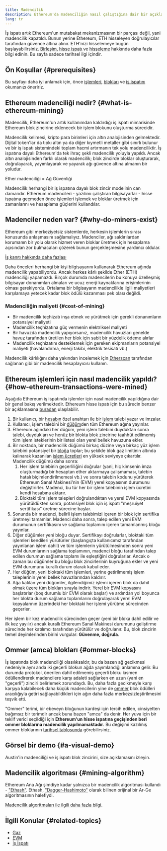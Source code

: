 ```yaml
---
title: Madencilik
description: Ethereum'da madenciliğin nasıl çalıştığına dair bir açıklama.
lang: tr
---
```


<InfoBanner emoji=":wave:">
İş ispatı artık Ethereum'un mutabakat mekanizmasının bir parçası değil, yani madencilik kapatıldı. Bunun yerine Ethereum, ETH hisseleyen doğrulayıcılar tarafından güvence altına alınır. ETH'nizi hisselemeye bugün başlayabilirsiniz. <a href='/roadmap/merge/'>Birleşim</a>, <a href='/developers/docs/consensus-mechanisms/pos/'>hisse ispatı </a> ve <a href='/staking/'>hisseleme</a> hakkında daha fazla bilgi edinin. Bu sayfa sadece tarihsel ilgi içindir.
</InfoBanner>

## Ön Koşullar {#prerequisites}

Bu sayfayı daha iyi anlamak için, önce [işlemleri](/developers/docs/transactions/), [blokları](/developers/docs/blocks/) ve [iş ispatını](/developers/docs/consensus-mechanisms/pow/) okumanızı öneririz.

## Ethereum madenciliği nedir? {#what-is-ethereum-mining}

Madencilik, Ethereum'un artık kullanımdan kaldırdığı iş ispatı mimarisinde Ethereum blok zincirine eklenecek bir işlem blokunu oluşturma sürecidir.

Madencilik kelimesi, kripto para birimleri için altın analojisinden gelmektedir. Dijital token'lar da tıpkı altın ya da diğer kıymetli metaller gibi sınırlı bulunur ve bir iş ispatı sistemindeki toplam hacmi artırmanın tek yolu madenciliktir. İş ispatına dayalı Ethereum'da tek ihraç şekli madencilik yoluyla yapıldı. Ancak altın analojisinden farklı olarak madencilik; blok zincirde bloklar oluşturarak, doğrulayarak, yayımlayarak ve yayarak ağı güvence altına almanın bir yoludur.

Ether madenciliği = Ağ Güvenliği

Madencilik herhangi bir iş ispatına dayalı blok zincir modelinin can damarıdır. Ethereum madencileri - yazılımı çalıştıran bilgisayarlar - hisse ispatına geçmeden önce işlemleri işlemek ve bloklar üretmek için zamanlarını ve hesaplama güçlerini kullandılar.

## Madenciler neden var? {#why-do-miners-exist}

Ethereum gibi merkeziyetsiz sistemlerde, herkesin işlemlerin sırası konusunda anlaşmasını sağlamalıyız. Madenciler, ağı saldırılardan korumanın bir yolu olarak hizmet veren bloklar üretmek için hesaplama açısından zor bulmacaları çözerek bunun gerçekleşmesine yardımcı oldular.

[İş kanıtı hakkında daha fazlası](/developers/docs/consensus-mechanisms/pow/)

Daha önceleri herhangi bir kişi bilgisayarını kullanarak Ethereum ağında madencilik yapabiliyordu. Ancak herkes kârlı şekilde Ether (ETH) madenciliği yapamazdı. Birçok durumda madencilerin bu konuya özelleşmiş bilgisayar donanımları almaları ve ucuz enerji kaynaklarına erişimlerinin olması gerekiyordu. Ortalama bir bilgisayarın madencilikle ilgili maliyetleri karşılamaya yetecek kadar blok ödülü kazanması pek olası değildi.

### Madenciliğin maliyeti {#cost-of-mining}

- Bir madencilik teçhizatı inşa etmek ve yürütmek için gerekli donanımların potansiyel maliyeti
- Madencilik teçhizatına güç vermenin elektriksel maliyeti
- Bir havuzda madencilik yapıyorsanız, madencilik havuzları genelde havuz tarafından üretilen her blok için sabit bir yüzdelik ödeme alırlar
- Madencilik teçhizatını desteklemek için gereken ekipmanların potansiyel maliyeti (havalandırma, enerji takibi, elektrik tesisatı vb.)

Madencilik kârlılığını daha yakından incelemek için [Etherscan](https://etherscan.io/ether-mining-calculator) tarafından sağlanan gibi bir madencilik hesaplayıcısı kullanın.

## Ethereum işlemleri için nasıl madencilik yapıldı? {#how-ethereum-transactions-were-mined}

Aşağıda Ethereum iş ispatında işlemler için nasıl madencilik yapıldığına dair bir genel bakış verilmektedir. Ethereum hisse ispatı için bu sürecin benzer bir açıklamasına [buradan](/developers/docs/consensus-mechanisms/pos/#transaction-execution-ethereum-pos) ulaşılabilir.

1. Bir kullanıcı, bir [hesabın](/developers/docs/accounts/) özel anahtarı ile bir [işlem](/developers/docs/transactions/) talebi yazar ve imzalar.
2. Kullanıcı, işlem talebini bir [düğüm](/developers/docs/nodes-and-clients/)den tüm Ethereum ağına yayınlar.
3. Ethereum ağındaki her düğüm, yeni işlem talebini duyduktan sonra talebi, duydukları ve henüz bir blokta blok zincirine taahhüt edilmemiş tüm işlem isteklerinin bir listesi olan yerel bellek havuzuna ekler.
4. Bir noktada, bir madencilik düğümü birkaç düzine veya birkaç yüz işlem talebini potansiyel bir [bloğa](/developers/docs/blocks/) toplar; bu şekilde blok gaz limitinin altında kalınarak kazanılan [işlem ücretleri](/developers/docs/gas/) en yüksek seviyeye çıkartılır. Madencilik düğümü daha sonra:
   1. Her işlem talebinin geçerliliğini doğrular (yani, hiç kimsenin imza oluşturmadığı bir hesaptan ether aktarmaya çalışmaması, talebin hatalı biçimlendirilmemesi vb.) ve sonra talebin kodunu yürüterek Ethereum Sanal Makinesi'nin (EVM) yerel kopyasının durumunu değiştirirler. Madenci, bu tür her bir işlem talebinin işlem ücretini kendi hesabına aktarır.
   2. Bloktaki tüm işlem talepleri doğrulandıktan ve yerel EVM kopyasında yürütüldükten sonra, potansiyel blok için iş ispatı "meşruiyet sertifikası" üretme sürecine başlar.
5. Sonunda bir madenci, belirli işlem talebimizi içeren bir blok için sertifika üretmeyi tamamlar. Madenci daha sonra, talep edilen yeni EVM durumunun sertifikasını ve sağlama toplamını içeren tamamlanmış bloğu yayınlar.
6. Diğer düğümler yeni bloğu duyar. Sertifikayı doğrularlar, bloktaki tüm işlemleri kendileri yürütürler (başlangıçta kullanıcımız tarafından yayınlanan işlem dahil) ve tüm işlemlerin yürütülmesinden sonra yeni EVM durumlarının sağlama toplamının, madenci bloğu tarafından talep edilen durumun sağlama toplamı ile eşleştiğini doğrularlar. Ancak o zaman bu düğümler bu bloğu blok zincirlerinin kuyruğuna ekler ve yeni EVM durumunu kurallı durum olarak kabul eder.
7. Her düğüm, yeni bloktaki tüm işlemleri, yerine getirilmemiş işlem taleplerinin yerel bellek havuzlarından kaldırır.
8. Ağa katılan yeni düğümler, ilgilendiğimiz işlemi içeren blok da dahil olmak üzere tüm blokları sırayla indirir. Yerel bir EVM kopyasını başlatırlar (boş durumlu bir EVM olarak başlar) ve ardından yol boyunca her blokta durum sağlama toplamlarını doğrulayarak yerel EVM kopyalarının üzerindeki her bloktaki her işlemi yürütme sürecinden geçerler.

Her işlem bir kez madencilik sürecinden geçer (yeni bir bloka dahil edilir ve ilk kez yayılır) ancak kurallı Ethereum Sanal Makinesi durumunu geliştirme sürecinde her katılımcı tarafından yürütülür ve doğrulanır. Bu, blok zincirin temel deyimlerinden birini vurgular: **Güvenme, doğrula**.

## Ommer (amca) blokları {#ommer-blocks}

İş ispatında blok madenciliği olasılıksaldır, bu da bazen ağ gecikmesi nedeniyle aynı anda iki geçerli blokun ağda yayımlandığı anlamına gelir. Bu durumda protokol, önerilen dahil edilmemiş geçerli bloku kısmen ödüllendirerek madencilere karşı adaleti sağlarken en uzun (yani en "geçerli") zinciri belirlemek zorundaydı. Bu, daha fazla gecikmeyle karşı karşıya kalabilecek daha küçük madencilerin yine de [ommer](/glossary/#ommer) blok ödülleri aracılığıyla getiri sağlayabildikleri için ağın daha fazla merkezsizleştirilmesini teşvik etti.

"Ommer" terimi, bir ebeveyn bloğunun kardeşi için tercih edilen, cinsiyetten bağımsız bir terimdir ancak buna bazen "amca" da denir. Her yuva için bir teklif verici seçildiği için **Ethereum'un hisse ispatına geçişinden beri ommer bloklarına madencilik yapılmamaktadır**. Bu değişimi kazılmış ommer bloklarının [tarihsel tablosunda](https://ycharts.com/indicators/ethereum_uncle_rate) görebilirsiniz.

## Görsel bir demo {#a-visual-demo}

Austin'in madenciliği ve iş ispatı blok zincirini, size açıklamasını izleyin.

<YouTube id="zcX7OJ-L8XQ" />

## Madencilik algoritması {#mining-algorithm}

Ethereum Ana Ağı şimdiye kadar yalnızca bir madencilik algoritması kullandı - ["Ethash"](/developers/docs/consensus-mechanisms/pow/mining/mining-algorithms/ethash/). Ethash, ["Dagger-Hashimoto"](/developers/docs/consensus-mechanisms/pow/mining/mining-algorithms/dagger-hashimoto/) olarak bilinen orijinal bir Ar-Ge algoritmasının halefiydi.

[Madencilik algoritmaları ile ilgili daha fazla bilgi](/developers/docs/consensus-mechanisms/pow/mining/mining-algorithms/).

## İlgili Konular {#related-topics}

- [Gaz](/developers/docs/gas/)
- [EVM](/developers/docs/evm/)
- [İş İspatı](/developers/docs/consensus-mechanisms/pow/)
